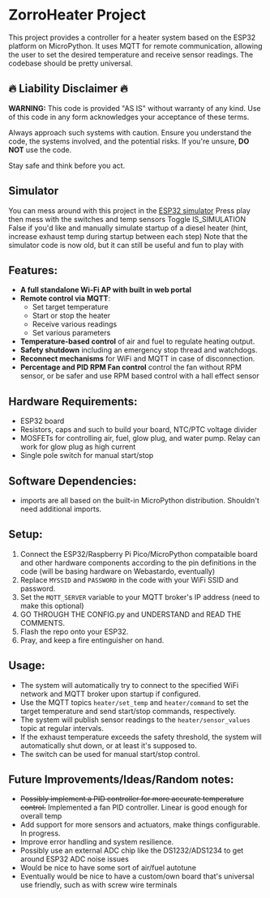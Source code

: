 # ZorroHeater Project

This project provides a controller for a heater system based on the ESP32 platform on MicroPython. It uses MQTT for remote communication, allowing the user to set the desired temperature and receive sensor readings. The codebase should be pretty universal.

## :fire: Liability Disclaimer :fire:

**WARNING:** This code is provided "AS IS" without warranty of any kind. Use of this code in any form acknowledges your acceptance of these terms.

Always approach such systems with caution. Ensure you understand the code, the systems involved, and the potential risks. If you're unsure, **DO NOT** use the code.

Stay safe and think before you act.

## Simulator
You can mess around with this project in the [ESP32 simulator](https://wokwi.com/projects/379601065746814977)
Press play then mess with the switches and temp sensors
Toggle IS_SIMULATION False if you'd like and manually simulate startup of a diesel heater (hint, increase exhaust temp during startup between each step)
Note that the simulator code is now old, but it can still be useful and fun to play with

## Features:

- **A full standalone Wi-Fi AP with built in web portal**
- **Remote control via MQTT**:
  - Set target temperature
  - Start or stop the heater
  - Receive various readings
  - Set various parameters
- **Temperature-based control** of air and fuel to regulate heating output.
- **Safety shutdown** including an emergency stop thread and watchdogs.
- **Reconnect mechanisms** for WiFi and MQTT in case of disconnection.
- **Percentage and PID RPM Fan control** control the fan without RPM sensor, or be safer and use RPM based control with a hall effect sensor

## Hardware Requirements:

- ESP32 board
- Resistors, caps and such to build your board, NTC/PTC voltage divider
- MOSFETs for controlling air, fuel, glow plug, and water pump. Relay can work for glow plug as high current
- Single pole switch for manual start/stop

## Software Dependencies:

- imports are all based on the built-in MicroPython distribution. Shouldn't need additional imports.

## Setup:

1. Connect the ESP32/Raspberry Pi Pico/MicroPython compataible board and other hardware components according to the pin definitions in the code (will be basing hardware on Webastardo, eventually)
2. Replace `MYSSID` and `PASSWORD` in the code with your WiFi SSID and password.
3. Set the `MQTT_SERVER` variable to your MQTT broker's IP address (need to make this optional)
4. GO THROUGH THE CONFIG.py and UNDERSTAND and READ THE COMMENTS.
5. Flash the repo onto your ESP32.
6. Pray, and keep a fire entinguisher on hand.

## Usage:

- The system will automatically try to connect to the specified WiFi network and MQTT broker upon startup if configured.
- Use the MQTT topics `heater/set_temp` and `heater/command` to set the target temperature and send start/stop commands, respectively.
- The system will publish sensor readings to the `heater/sensor_values` topic at regular intervals.
- If the exhaust temperature exceeds the safety threshold, the system will automatically shut down, or at least it's supposed to.
- The switch can be used for manual start/stop control.

## Future Improvements/Ideas/Random notes:

- ~~Possibly implement a PID controller for more accurate temperature control.~~ Implemented a fan PID controller. Linear is good enough for overall temp
- Add support for more sensors and actuators, make things configurable. In progress.
- Improve error handling and system resilience.
- Possibly use an external ADC chip like the DS1232/ADS1234 to get around ESP32 ADC noise issues
- Would be nice to have some sort of air/fuel autotune
- Eventually would be nice to have a custom/own board that's universal use friendly, such as with screw wire terminals
